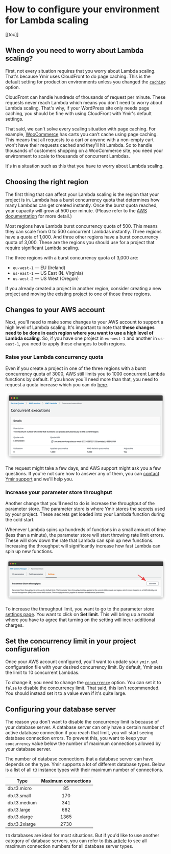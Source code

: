 # How to configure your environment for Lambda scaling

[[toc]]

## When do you need to worry about Lambda scaling?

First, not every situation requires that you worry about Lambda scaling. That's because Ymir uses CloudFront to do page caching. This is the default setting for production environments unless you changed the [`caching`][1] option.

CloudFront can handle hundreds of thousands of request per minute. These requests never reach Lambda which means you don’t need to worry about Lambda scaling. That's why, if your WordPress site only needs page caching, you should be fine with using CloudFront with Ymir's default settings.

That said, we can't solve every scaling situation with page caching. For example, [WooCommerce][2] has carts you can’t cache using page caching. This means that all requests to a cart or anyone with a non-empty cart won't have their requests cached and they'll hit Lambda. So to handle thousands of customers shopping on a WooCommerce site, you need your environment to scale to thousands of concurrent Lambdas.

It's in a situation such as this that you have to worry about Lambda scaling.

## Choosing the right region

The first thing that can affect your Lambda scaling is the region that your project is in. Lambda has a burst concurrency quota that determines how many Lambdas can get created instantly. Once the burst quota reached, your capacity will grow at 500 per minute. (Please refer to the [AWS documentation][3] for more detail.)

Most regions have Lambda burst concurrency quota of 500. This means they can scale from 0 to 500 concurrent Lambdas instantly. Three regions have a quota of 1,000. And three other regions have a burst concurrency quota of 3,000. These are the regions you should use for a project that require significant Lambda scaling.

The three regions with a burst concurrency quota of 3,000 are:

 * `eu-west-1` —  EU (Ireland)
 * `us-east-1` —  US East (N. Virginia)
 * `us-west-2` —  US West (Oregon)

 If you already created a project in another region, consider creating a new project and moving the existing project to one of those three regions.

## Changes to your AWS account

Next, you'll need to make some changes to your AWS account to support a high level of Lambda scaling. It's important to note that **these changes need to be done in each region where you want to use a high level of Lambda scaling**. So, if you have one project in `eu-west-1` and another in `us-east-1`, you need to apply these changes to both regions.

### Raise your Lambda concurrency quota

Even if you create a project in one of the three regions with a burst concurrency quota of 3000, AWS still limits you to 1000 concurrent Lambda functions by default. If you know you’ll need more than that, you need to request a quota increase which you can do [here][4].

![Concurrent executions quota request page](../../images/concurrent-executions-quota.png)

The request might take a few days, and AWS support might ask you a few questions. If you're not sure how to answer any of them, you can [contact Ymir support][5] and we'll help you.

### Increase your parameter store throughput

Another change that you'll need to do is increase the throughput of the parameter store. The parameter store is where Ymir stores the [secrets][6] used by your project. These secrets get loaded into your Lambda function during the cold start.

Whenever Lambda spins up hundreds of functions in a small amount of time (less than a minute), the parameter store will start throwing rate limit errors. These will slow down the rate that Lambda can spin up new functions. Increasing the throughput will significantly increase how fast Lambda can spin up new functions.

![AWS System Manager settings page](../../images/ssm-parameter-throughput.png)

To increase the throughput limit, you want to go to the parameter store [settings page][7]. You want to click on **Set limit**. This will bring up a modal where you have to agree that turning on the setting will incur additional charges.

## Set the concurrency limit in your project configuration

Once your AWS account configured, you'll want to update your `ymir.yml` configuration file with your desired concurrency limit. By default, Ymir sets the limit to 10 concurrent Lambdas.

To change it, you need to change the [`concurrency`][8] option. You can set it to `false` to disable the concurrency limit. That said, this isn't recommended. You should instead set it to a value even if it's quite large.

## Configuring your database server

The reason you don't want to disable the concurrency limit is because of your database server. A database server can only have a certain number of active database connection if you reach that limit, you will start seeing database connection errors. To prevent this, you want to keep your `concurrency` value below the number of maximum connections allowed by your database server.

The number of database connections that a database server can have depends on the type. Ymir supports a lot of different database types. Below is a list of all `t3` instance types with their maximum number of connections.

|Type|Maximum connections|
---|:---:
db.t3.micro|85
db.t3.small|170
db.t3.medium|341
db.t3.large|682
db.t3.xlarge|1365
db.t3.2xlarge|2730

`t3` databases are ideal for most situations. But if you'd like to use another category of database servers, you can refer to [this article][9] to see all maximum connection numbers for all database server types.

[1]: ../reference/configuration.md#caching
[2]: https://woocommerce.com/
[3]: https://docs.aws.amazon.com/lambda/latest/dg/invocation-scaling.html
[4]: https://console.aws.amazon.com/servicequotas/home/services/lambda/quotas/L-B99A9384
[5]: mailto:support@ymirapp.com
[6]: ../projects/environments.md#secrets
[7]: https://console.aws.amazon.com/systems-manager/parameters/?tab=Settings
[8]: ../reference/configuration.md#concurrency
[9]: https://sysadminxpert.com/aws-rds-max-connections-limit/
